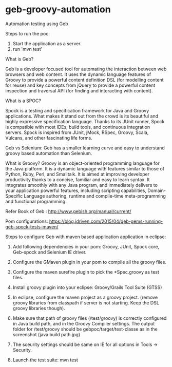 # geb-groovy-automation
Automation testing using Geb

Steps to run the poc:
1. Start the application as a server.
2. run 'mvn test'


What is Geb?


Geb is a developer focused tool for automating the interaction between web browsers and web content. 
It uses the dynamic language features of Groovy to provide a powerful content definition DSL (for modelling content for reuse) 
and key concepts from jQuery to provide a powerful content inspection and traversal API (for finding and interacting with content).


What is a SPOC?


Spock is a testing and specification framework for Java and Groovy applications. 
What makes it stand out from the crowd is its beautiful and highly expressive specification language. 
Thanks to its JUnit runner, Spock is compatible with most IDEs, build tools, and continuous integration servers. 
Spock is inspired from JUnit, jMock, RSpec, Groovy, Scala, Vulcans, and other fascinating life forms. 


Geb vs Selenium:
Geb has a smaller learning curve and easy to understand groovy based automation than Selenium.

What is Groovy?
Groovy is an object-oriented programming language for the Java platform.
It is a dynamic language with features similar to those of Python, Ruby, Perl, and Smalltalk. 
It is aimed at improving developer productivity thanks to a concise, familiar and easy to learn syntax.
It integrates smoothly with any Java program, and immediately delivers to your application powerful features, including scripting capabilities,
Domain-Specific Language authoring, runtime and compile-time meta-programming and functional programming. 

Refer Book of Geb : http://www.gebish.org/manual/current/

Pom configurations: https://blog.jdriven.com/2015/04/geb-gems-running-geb-spock-tests-maven/

Steps to configure Geb with maven based application application in eclipse: 

1) Add following dependencies in your pom:
	Groovy, JUnit, Spock core, Geb-spock and Selenium IE driver.

2) Configure the GMaven plugin in your pom to compile all the groovy files.

3) Configure the maven surefire plugin to pick the *Spec.groovy as test files.

4) Install groovy plugin into your eclipse: Groovy/Grails Tool Suite (GTSS) 

5) In eclipse, configure the maven project as a groovy project. (remove groovy libraries from classpath if server is not starting. 
	Keep the DSL groovy libraries though).

6) Make sure that path of groovy files (/test/groovy) is correctly configured in Java build path, and in the Groovy Compiler settings.
The output folder for /test/groovy should be gebpoc/target/test-classe as in the screenshot (java build path.jpg)

7) The sceurity settings should be same on IE for all options in Tools -> Security.

8) Launch the test suite: mvn test


